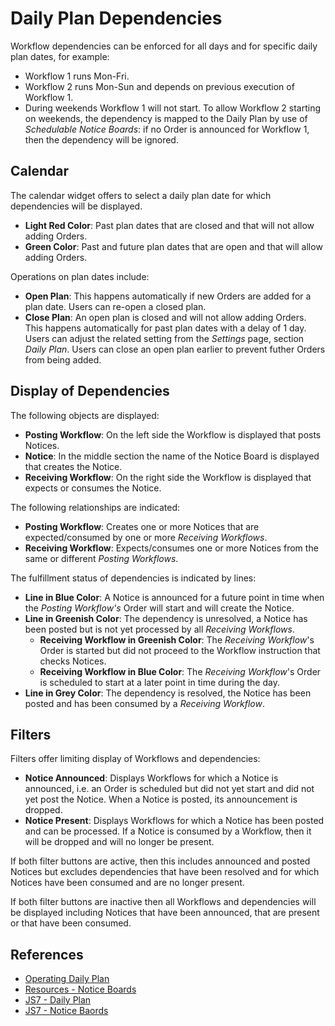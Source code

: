 # Daily Plan Dependencies

Workflow dependencies can be enforced for all days and for specific daily plan dates, for example:

- Workflow 1 runs Mon-Fri.
- Workflow 2 runs Mon-Sun and depends on previous execution of Workflow 1.
- During weekends Workflow 1 will not start. To allow Workflow 2 starting on weekends, the dependency is mapped to the Daily Plan by use of *Schedulable Notice Boards*: if no Order is announced for Workflow 1, then the dependency will be ignored.

## Calendar

The calendar widget offers to select a daily plan date for which dependencies will be displayed.

- **Light Red Color**: Past plan dates that are closed and that will not allow adding Orders.
- **Green Color**: Past and future plan dates that are open and that will allow adding Orders.

Operations on plan dates include:

- **Open Plan**: This happens automatically if new Orders are added for a plan date. Users can re-open a closed plan.
- **Close Plan**: An open plan is closed and will not allow adding Orders. This happens automatically for past plan dates with a delay of 1 day. Users can adjust the related setting from the *Settings* page, section *Daily Plan*. Users can close an open plan earlier to prevent futher Orders from being added.

## Display of Dependencies

The following objects are displayed:

- **Posting Workflow**: On the left side the Workflow is displayed that posts Notices.
- **Notice**: In the middle section the name of the Notice Board is displayed that creates the Notice.
- **Receiving Workflow**: On the right side the Workflow is displayed that expects or consumes the Notice.

The following relationships are indicated:

- **Posting Workflow**: Creates one or more Notices that are expected/consumed by one or more *Receiving Workflows*.
- **Receiving Workflow**: Expects/consumes one or more Notices from the same or different *Posting Workflows*.

The fulfillment status of dependencies is indicated by lines:

- **Line in Blue Color**: A Notice is announced for a future point in time when the *Posting Workflow's* Order will start and will create the Notice.
- **Line in Greenish Color**: The dependency is unresolved, a Notice has been posted but is not yet processed by all *Receiving Workflows*.
  - **Receiving Workflow in Greenish Color**: The *Receiving Workflow*'s Order is started but did not proceed to the Workflow instruction that checks Notices.
  - **Receiving Workflow in Blue Color**: The *Receiving Workflow*'s Order is scheduled to start at a later point in time during the day.
- **Line in Grey Color**: The dependency is resolved, the Notice has been posted and has been consumed by a *Receiving Workflow*.

## Filters

Filters offer limiting display of Workflows and dependencies:

- **Notice Announced**: Displays Workflows for which a Notice is announced, i.e. an Order is scheduled but did not yet start and did not yet post the Notice.  When a Notice is posted, its announcement is dropped.
- **Notice Present**: Displays Workflows for which a Notice has been posted and can be processed. If a Notice is consumed by a Workflow, then it will be dropped and will no longer be present.

If both filter buttons are active, then this includes announced and posted Notices but excludes dependencies that have been resolved and for which Notices have been consumed and are no longer present.

If both filter buttons are inactive then all Workflows and dependencies will be displayed including Notices that have been announced, that are present or that have been consumed.

## References

- [Operating Daily Plan](/operating-daily-plan)
- [Resources - Notice Boards](/resources-notice-boards)
- [JS7 - Daily Plan](https://kb.sos-berlin.com/display/JS7/JS7+-+Daily+Plan)
- [JS7 - Notice Baords](https://kb.sos-berlin.com/display/JS7/JS7+-+Notice+Boards)
